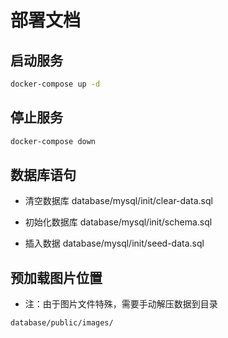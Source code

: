# 部署文档

## 启动服务

```bash
docker-compose up -d
```

## 停止服务

```bash
docker-compose down
```

## 数据库语句

- 清空数据库
database/mysql/init/clear-data.sql

- 初始化数据库
database/mysql/init/schema.sql

- 插入数据
database/mysql/init/seed-data.sql

## 预加载图片位置

- 注：由于图片文件特殊，需要手动解压数据到目录

```bash
database/public/images/
```


